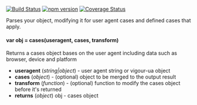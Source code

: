 <!-- VDOC.badges travis; npm; coveralls -->
<!-- DON'T EDIT THIS SECTION (including comments), INSTEAD RE-RUN `vdoc` TO UPDATE -->
[![Build Status](https://travis-ci.org/vigour-io/ua-cases.svg?branch=master)](https://travis-ci.org/vigour-io/ua-cases)
[![npm version](https://badge.fury.io/js/ua-cases.svg)](https://badge.fury.io/js/ua-cases)
[![Coverage Status](https://coveralls.io/repos/github/vigour-io/ua-cases/badge.svg?branch=master)](https://coveralls.io/github/vigour-io/ua-cases?branch=master)

<!-- VDOC END -->
Parses your object, modifying it for user agent cases and defined cases that apply.
<!-- VDOC.jsdoc cases -->
<!-- DON'T EDIT THIS SECTION (including comments), INSTEAD RE-RUN `vdoc` TO UPDATE -->
#### var obj = cases(useragent, cases, transform)

Returns a cases object bases on the user agent including data such as browser, device and platform
- **useragent** (*string|object*) - user agent string or vigour-ua object
- **cases** (*object*) - (optional) object to be merged to the output result
- **transform** (*function*) - (optional) function to modify the cases object before it's returned
- **returns** (*object*) obj - cases object

<!-- VDOC END -->